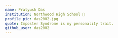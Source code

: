 ```yaml
---
name: Pratyush Das 
institution: Northwood High School 🚩 
profile_pic: das2002.jpg 
quote: Imposter Syndrome is my personality trait.
github_user: das2002
---
```


